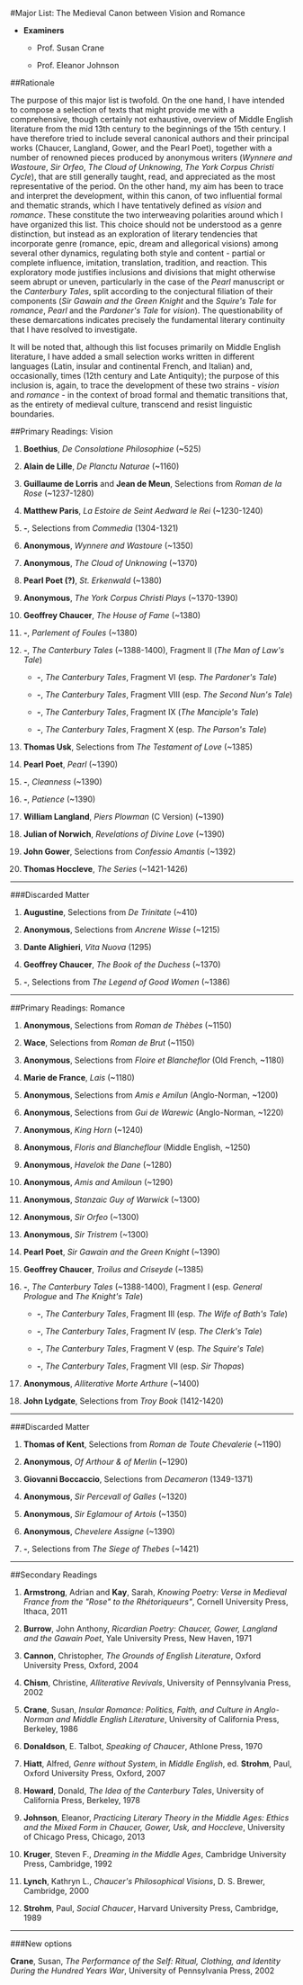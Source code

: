 #Major List: The Medieval Canon between Vision and Romance

- __Examiners__

	- Prof. Susan Crane

	- Prof. Eleanor Johnson

##Rationale

The purpose of this major list is twofold. On the one hand, I have intended to compose a selection of texts that might provide me with a comprehensive, though certainly not exhaustive, overview of Middle English literature from the mid 13th century to the beginnings of the 15th century. I have therefore tried to include several canonical authors and their principal works (Chaucer, Langland, Gower, and the Pearl Poet), together with a number of renowned pieces produced by anonymous writers (_Wynnere and Wastoure_, _Sir Orfeo_, _The Cloud of Unknowing_, _The York Corpus Christi Cycle_), that are still generally taught, read, and appreciated as the most representative of the period. On the other hand, my aim has been to trace and interpret the development, within this canon, of two influential formal and thematic strands, which I have tentatively defined as _vision_ and _romance_. These constitute the two interweaving polarities around which I have organized this list. This choice should not be understood as a genre distinction, but instead as an exploration of literary tendencies that incorporate genre (romance, epic, dream and allegorical visions) among several other dynamics, regulating both style and content - partial or complete influence, imitation, translation, tradition, and reaction. This exploratory mode justifies inclusions and divisions that might otherwise seem abrupt or uneven, particularly in the case of the _Pearl_ manuscript or the _Canterbury Tales_, split according to the conjectural filiation of their components (_Sir Gawain and the Green Knight_ and the _Squire's Tale_ for _romance_, _Pearl_ and the _Pardoner's Tale_ for _vision_). The questionability of these demarcations indicates precisely the fundamental literary continuity that I have resolved to investigate. 

It will be noted that, although this list focuses primarily on Middle English literature, I have added a small selection works written in different languages (Latin, insular and continental French, and Italian) and, occasionally, times (12th century and Late Antiquity); the purpose of this inclusion is, again, to trace the development of these two strains - _vision_ and _romance_ - in the context of broad formal and thematic transitions that, as the entirety of medieval culture, transcend and resist linguistic boundaries.

##Primary Readings: Vision

1. __Boethius__, _De Consolatione Philosophiae_ (~525)

1. __Alain de Lille__, _De Planctu Naturae_ (~1160)

1. __Guillaume de Lorris__ and __Jean de Meun__, Selections from _Roman de la Rose_ (~1237-1280)

1. __Matthew Paris__, _La Estoire de Seint Aedward le Rei_ (~1230-1240)

1. __-__, Selections from _Commedia_ (1304-1321)

1. __Anonymous__, _Wynnere and Wastoure_ (~1350)

1. __Anonymous__, _The Cloud of Unknowing_ (~1370)

1. __Pearl Poet (?)__, _St. Erkenwald_ (~1380)

1. __Anonymous__, _The York Corpus Christi Plays_ (~1370-1390)

1. __Geoffrey Chaucer__, _The House of Fame_ (~1380)
	
1. __-__, _Parlement of Foules_ (~1380)

1. __-__, _The Canterbury Tales_ (~1388-1400), Fragment II (_The Man of Law's Tale_)

	- __-__, _The Canterbury Tales_, Fragment VI (esp. _The Pardoner's Tale_)

	- __-__, _The Canterbury Tales_, Fragment VIII (esp. _The Second Nun's Tale_)

	- __-__, _The Canterbury Tales_, Fragment IX (_The Manciple's Tale_)

	- __-__, _The Canterbury Tales_, Fragment X (esp. _The Parson's Tale_)

1. __Thomas Usk__, Selections from _The Testament of Love_ (~1385)

1. __Pearl Poet__, _Pearl_ (~1390)
	
1. __-__, _Cleanness_ (~1390)
	
1. __-__, _Patience_ (~1390)

1. __William Langland__, _Piers Plowman_ (C Version) (~1390) 

1. __Julian of Norwich__, _Revelations of Divine Love_ (~1390)

1. __John Gower__, Selections from _Confessio Amantis_ (~1392)

1. __Thomas Hoccleve__, _The Series_ (~1421-1426)

- - -

###Discarded Matter

1. __Augustine__, Selections from _De Trinitate_ (~410)

1. __Anonymous__, Selections from _Ancrene Wisse_ (~1215)

1. __Dante Alighieri__, _Vita Nuova_ (1295)

1. __Geoffrey Chaucer__, _The Book of the Duchess_ (~1370)

1. __-__, Selections from _The Legend of Good Women_ (~1386)

- - -

##Primary Readings: Romance

1. __Anonymous__, Selections from _Roman de Thèbes_ (~1150)

1. __Wace__, Selections from _Roman de Brut_ (~1150)

1. __Anonymous__, Selections from _Floire et Blancheflor_ (Old French, ~1180)

1. __Marie de France__, _Lais_ (~1180)

1. __Anonymous__, Selections from _Amis e Amilun_ (Anglo-Norman, ~1200)

1. __Anonymous__, Selections from _Gui de Warewic_ (Anglo-Norman, ~1220)

1. __Anonymous__, _King Horn_ (~1240)

1. __Anonymous__, _Floris and Blancheflour_ (Middle English, ~1250)

1. __Anonymous__, _Havelok the Dane_ (~1280)

1. __Anonymous__, _Amis and Amiloun_ (~1290)

1. __Anonymous__, _Stanzaic Guy of Warwick_ (~1300)

1. __Anonymous__, _Sir Orfeo_ (~1300)

1. __Anonymous__, _Sir Tristrem_ (~1300)

1. __Pearl Poet__, _Sir Gawain and the Green Knight_ (~1390)

1. __Geoffrey Chaucer__, _Troilus and Criseyde_ (~1385)

1. __-__, _The Canterbury Tales_ (~1388-1400), Fragment I (esp. _General Prologue_ and _The Knight's Tale_)

	- __-__, _The Canterbury Tales_, Fragment III (esp. _The Wife of Bath's Tale_)

	- __-__, _The Canterbury Tales_, Fragment IV (esp. _The Clerk's Tale_)

	- __-__, _The Canterbury Tales_, Fragment V (esp. _The Squire's Tale_)

	- __-__, _The Canterbury Tales_, Fragment VII (esp. _Sir Thopas_)

1. __Anonymous__, _Alliterative Morte Arthure_ (~1400)

1. __John Lydgate__, Selections from _Troy Book_ (1412-1420) 

- - -

###Discarded Matter

1. __Thomas of Kent__, Selections from _Roman de Toute Chevalerie_ (~1190)

1. __Anonymous__, _Of Arthour & of Merlin_ (~1290)

1. __Giovanni Boccaccio__, Selections from _Decameron_ (1349-1371)

1. __Anonymous__, _Sir Percevall of Galles_ (~1320)

1. __Anonymous__, _Sir Eglamour of Artois_ (~1350)

1. __Anonymous__, _Chevelere Assigne_ (~1390)

1. __-__, Selections from _The Siege of Thebes_ (~1421)

- - -

##Secondary Readings

1. __Armstrong__, Adrian and __Kay__, Sarah, _Knowing Poetry: Verse in Medieval France from the "Rose" to the Rhétoriqueurs"_, Cornell University Press, Ithaca, 2011

1. __Burrow__, John Anthony, _Ricardian Poetry: Chaucer, Gower, Langland and the Gawain Poet_, Yale University Press, New Haven, 1971

1. __Cannon__, Christopher, _The Grounds of English Literature_, Oxford University Press, Oxford, 2004

1. __Chism__, Christine, _Alliterative Revivals_, University of Pennsylvania Press, 2002

1. __Crane__, Susan, _Insular Romance: Politics, Faith, and Culture in Anglo-Norman and Middle English Literature_, University of California Press, Berkeley, 1986

1. __Donaldson__, E. Talbot, _Speaking of Chaucer_, Athlone Press, 1970

1. __Hiatt__, Alfred, _Genre without System_, in _Middle English_, ed. __Strohm__, Paul, Oxford University Press, Oxford, 2007

1. __Howard__, Donald, _The Idea of the Canterbury Tales_, University of California Press, Berkeley, 1978

1. __Johnson__, Eleanor, _Practicing Literary Theory in the Middle Ages: Ethics and the Mixed Form in Chaucer, Gower, Usk, and Hoccleve_, University of Chicago Press, Chicago, 2013

1. __Kruger__, Steven F., _Dreaming in the Middle Ages_, Cambridge University Press, Cambridge, 1992

1. __Lynch__, Kathryn L., _Chaucer's Philosophical Visions_, D. S. Brewer, Cambridge, 2000

1. __Strohm__, Paul, _Social Chaucer_, Harvard University Press, Cambridge, 1989

- - -

###New options

__Crane__, Susan, _The Performance of the Self: Ritual, Clothing, and Identity During the Hundred Years War_, University of Pennsylvania Press, 2002

